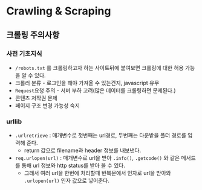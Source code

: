 # Crawling & Scraping

## 크롤링 주의사항

### 사전 기초지식

- `/robots.txt` 를 크롤링하고자 하는 사이트뒤에 붙여보면 크롤링에 대한 허용 가능을 알 수 있다.
- 크롤러 분류 - 로그인을 해야 가져올 수 있는건지, javascript 유무
- `Request`요청 주의 - 서버 부하 고려(많은 데이터를 크롤링하면 문제된다.)
- 콘텐츠 저작권 문제
- 페이지 구조 변경 가능성 숙지

### urllib

- `.urlretrieve` : 매개변수로 첫번째는 url경로, 두번째는 다운받을 폴더 경로를 입력해 준다.
  - return 값으로 filename과 header 정보를 내보낸다.
- `req.urlopen(url)` : 매개변수로 url을 받아 `.info()`, `.getcode()` 와 같은 메서드를 통해 url 정보와 http status를 받아 올 수 있다.
  - 그래서 여러 url을 한번에 처리할때 반복문에서 인자로 url을 받아와 `.urlopen(url)` 인자 값으로 넣어준다.  